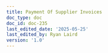 ```yaml
---
title: Payment Of Supplier Invoices
doc_type: doc
doc_id: doc-235
last_edited_date: '2025-05-25'
last_edited_by: Ryan Laird
version: '1.0'
---
```



